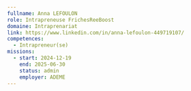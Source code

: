 ```yaml
---
fullname: Anna LEFOULON
role: Intrapreneuse FrichesReeBoost
domaine: Intraprenariat
link: https://www.linkedin.com/in/anna-lefoulon-449719107/
competences:
  - Intrapreneur(se)
missions:
  - start: 2024-12-19
    end: 2025-06-30
    status: admin
    employer: ADEME
---
```


